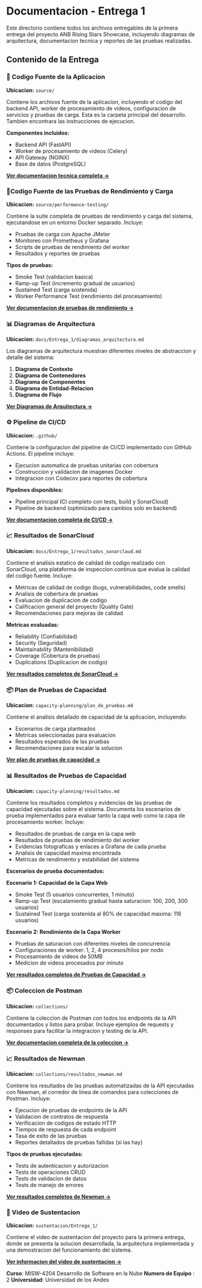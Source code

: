 # Documentacion - Entrega 1

Este directorio contiene todos los archivos entregables de la primera entrega del proyecto ANB Rising Stars Showcase, incluyendo diagramas de arquitectura, documentacion tecnica y reportes de las pruebas realizadas.

## Contenido de la Entrega

### 📄 Codigo Fuente de la Aplicacion
**Ubicacion:** `source/`

Contiene los archivos fuente de la aplicacion, incluyendo el codigo del backend API, worker de procesamiento de videos, configuracion de servicios y pruebas de carga. Esta es la carpeta principal del desarrollo. Tambien encontrara las instrucciones de ejecucion.

**Componentes incluidos:**
- Backend API (FastAPI)
- Worker de procesamiento de videos (Celery)
- API Gateway (NGINX)
- Base de datos (PostgreSQL)

**[Ver documentacion tecnica completa →](../../source/README.md)**

### 🧪Codigo Fuente de las Pruebas de Rendimiento y Carga
**Ubicacion:** `source/performance-testing/`

Contiene la suite completa de pruebas de rendimiento y carga del sistema, ejecutandose en un entorno Docker separado. Incluye:
- Pruebas de carga con Apache JMeter
- Monitoreo con Prometheus y Grafana
- Scripts de pruebas de rendimiento del worker
- Resultados y reportes de pruebas

**Tipos de pruebas:**
- Smoke Test (validacion basica)
- Ramp-up Test (incremento gradual de usuarios)
- Sustained Test (carga sostenida)
- Worker Performance Test (rendimiento del procesamiento)

**[Ver documentacion de pruebas de rendimiento →](../../source/performance-testing/README.md)**

### 📊 Diagramas de Arquitectura
**Ubicacion:** `docs/Entrega_1/diagramas_arquitectura.md`

Los diagramas de arquitectura muestran diferentes niveles de abstraccion y detalle del sistema:

1. **Diagrama de Contexto**
2. **Diagrama de Contenedores**
3. **Diagrama de Componentes**
4. **Diagrama de Entidad-Relacion**
5. **Diagrama de Flujo**

**[Ver Diagramas de Arquitectura →](diagramas_arquitectura.md)**

### ⚙️ Pipeline de CI/CD
**Ubicacion:** `.github/`

Contiene la configuracion del pipeline de CI/CD implementado con GitHub Actions. El pipeline incluye:
- Ejecucion automatica de pruebas unitarias con cobertura
- Construccion y validacion de imagenes Docker
- Integracion con Codecov para reportes de cobertura

**Pipelines disponibles:**
- Pipeline principal (CI completo con tests, build y SonarCloud)
- Pipeline de backend (optimizado para cambios solo en backend)

**[Ver documentacion completa de CI/CD →](../../.github/README-CI.md)**

### 📈 Resultados de SonarCloud
**Ubicacion:** `docs/Entrega_1/resultados_sonarclaud.md`

Contiene el analisis estatico de calidad de codigo realizado con SonarCloud, una plataforma de inspeccion continua que evalua la calidad del codigo fuente. Incluye:
- Metricas de calidad de codigo (bugs, vulnerabilidades, code smells)
- Analisis de cobertura de pruebas
- Evaluacion de duplicacion de codigo
- Calificacion general del proyecto (Quality Gate)
- Recomendaciones para mejoras de calidad

**Metricas evaluadas:**
- Reliability (Confiabilidad)
- Security (Seguridad)
- Maintainability (Mantenibilidad)
- Coverage (Cobertura de pruebas)
- Duplications (Duplicacion de codigo)

**[Ver resultados completos de SonarCloud →](resultados_sonarclaud.md)**

### 📦 Plan de Pruebas de Capacidad
**Ubicacion:** `capacity-planning/plan_de_pruebas.md`

Contiene el analisis detallado de capacidad de la aplicacion, incluyendo:
- Escenarios de carga planteados
- Metricas seleccionadas para evaluacion
- Resultados esperados de las pruebas
- Recomendaciones para escalar la solucion

**[Ver plan de pruebas de capacidad →](../../capacity-planning/plan_de_pruebas.md)**

### 📊 Resultados de Pruebas de Capacidad
**Ubicacion:** `capacity-planning/resultados.md`

Contiene los resultados completos y evidencias de las pruebas de capacidad ejecutadas sobre el sistema. Documenta los escenarios de prueba implementados para evaluar tanto la capa web como la capa de procesamiento worker. Incluye:
- Resultados de pruebas de carga en la capa web
- Resultados de pruebas de rendimiento del worker
- Evidencias fotograficas y enlaces a Grafana de cada prueba
- Analisis de capacidad maxima encontrada
- Metricas de rendimiento y estabilidad del sistema

**Escenarios de prueba documentados:**

**Escenario 1: Capacidad de la Capa Web**
- Smoke Test (5 usuarios concurrentes, 1 minuto)
- Ramp-up Test (escalamiento gradual hasta saturacion: 100, 200, 300 usuarios)
- Sustained Test (carga sostenida al 80% de capacidad maxima: 116 usuarios)

**Escenario 2: Rendimiento de la Capa Worker**
- Pruebas de saturacion con diferentes niveles de concurrencia
- Configuraciones de worker: 1, 2, 4 procesos/hilos por nodo
- Procesamiento de videos de 50MB
- Medicion de videos procesados por minuto

**[Ver resultados completos de Pruebas de Capacidad →](../../capacity-planning/resultados.md)**

### 📦 Coleccion de Postman
**Ubicacion:** `collections/`

Contiene la coleccion de Postman con todos los endpoints de la API documentados y listos para probar. Incluye ejemplos de requests y responses para facilitar la integracion y testing de la API.

**[Ver documentacion completa de la coleccion →](../../collections/)**

### 📈 Resultados de Newman
**Ubicacion:** `collections/resultados_newman.md`

Contiene los resultados de las pruebas automatizadas de la API ejecutadas con Newman, el corredor de linea de comandos para colecciones de Postman. Incluye:
- Ejecucion de pruebas de endpoints de la API
- Validacion de contratos de respuesta
- Verificacion de codigos de estado HTTP
- Tiempos de respuesta de cada endpoint
- Tasa de exito de las pruebas
- Reportes detallados de pruebas fallidas (si las hay)

**Tipos de pruebas ejecutadas:**
- Tests de autenticacion y autorizacion
- Tests de operaciones CRUD
- Tests de validacion de datos
- Tests de manejo de errores

**[Ver resultados completos de Newman →](../../collections/resultados_newman.md)**

### 🎥 Video de Sustentacion
**Ubicacion:** `sustentacion/Entrega_1/`

Contiene el video de sustentacion del proyecto para la primera entrega, donde se presenta la solucion desarrollada, la arquitectura implementada y una demostracion del funcionamiento del sistema.

**[Ver informacion del video de sustentacion →](../../sustentacion/Entrega_1)**

**Curso**: MISW-4204 Desarrollo de Software en la Nube
**Numero de Equipo** : 2
**Universidad**: Universidad de los Andes
